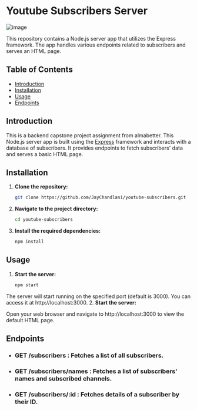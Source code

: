 # Youtube Subscribers Server 

![image](https://github.com/JayChandlani/youtube-subscribers/assets/107925230/06aca013-c224-439a-ae34-06aa00f10429)


This repository contains a Node.js server app that utilizes the Express framework. The app handles various endpoints related to subscribers and serves an HTML page.

## Table of Contents

- [Introduction](#introduction)
- [Installation](#installation)
- [Usage](#usage)
- [Endpoints](#endpoints)

## Introduction

This is a backend capstone project assignment from almabetter. This Node.js server app is built using the [Express](https://expressjs.com/) framework and interacts with a database of subscribers. It provides endpoints to fetch subscribers' data and serves a basic HTML page.

## Installation

1. **Clone the repository:**

   ```bash
   git clone https://github.com/JayChandlani/youtube-subscribers.git
2. **Navigate to the project directory:**

   ```bash
   cd youtube-subscribers
3. **Install the required dependencies:**

   ```bash
   npm install
   
## Usage

1. **Start the server:**

   ```bash
   npm start
 The server will start running on the specified port (default is 3000). You can access it at http://localhost:3000.
2. **Start the server:**

Open your web browser and navigate to http://localhost:3000 to view the default HTML page.
## Endpoints

- ### GET /subscribers : Fetches a list of all subscribers.

- ### GET /subscribers/names : Fetches a list of subscribers' names and subscribed channels.

- ### GET /subscribers/:id : Fetches details of a subscriber by their ID.
